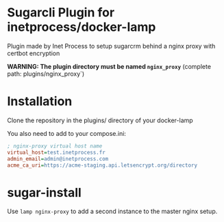 # Sugarcli Plugin for inetprocess/docker-lamp
Plugin made by Inet Process to setup sugarcrm behind a nginx proxy with certbot encryption

__WARNING: The plugin directory must be named `nginx_proxy`__ (complete path: plugins/nginx_proxy`)

# Installation
Clone the repository in the plugins/ directory of your docker-lamp

You also need to add to your compose.ini:
```ini
; nginx-proxy virtual host name
virtual_host=test.inetprocess.fr
admin_email=admin@inetprocess.com
acme_ca_uri=https://acme-staging.api.letsencrypt.org/directory
```


# sugar-install
Use `lamp nginx-proxy` to add a second instance to the master nginx setup.
